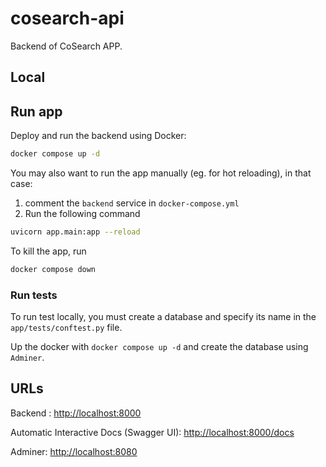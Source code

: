 # cosearch-api

Backend of CoSearch APP.

## Local

## Run app

Deploy and run the backend using Docker:

```bash
docker compose up -d
```

You may also want to run the app manually (eg. for hot reloading), in that case:

1. comment the `backend`  service in `docker-compose.yml`
2. Run the following command

```bash
uvicorn app.main:app --reload
```

To kill the app, run

```bash
docker compose down
```

### Run tests

To run test locally, you must create a database and specify its name in the  `app/tests/conftest.py` file.

Up the docker with `docker compose up -d` and create the database using `Adminer`.

## URLs

Backend : [http://localhost:8000](http://localhost:8000)

Automatic Interactive Docs (Swagger UI): [http://localhost:8000/docs](http://localhost:8000/docs)

Adminer: [http://localhost:8080](http://localhost:8080)
